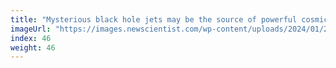 ```yaml
---
title: "Mysterious black hole jets may be the source of powerful cosmic rays"
imageUrl: "https://images.newscientist.com/wp-content/uploads/2024/01/25142329/SEI_188721038.jpg?width=600"
index: 46
weight: 46
---
```

